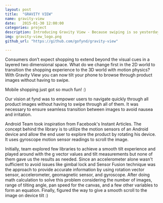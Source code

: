 ```yaml
---
layout: post
title:  "GRAVITY VIEW"
name: gravity-view
date:   2015-01-30 12:00:00
categories: project
description: Introducing Gravity View - Because swiping is so yesterday!
img: gravity-view_logo.png
github_url: "https://github.com/gofynd/gravity-view"

---
```

<p>
Consumers don’t expect shopping to extend beyond the visual cues in a layered two dimensional space. What do we change first in the 2D world to transition the shopping experience to the 3D world with motion physics? With Gravity View you can now tilt your phone to browse through product images without having to swipe.
</p>

<p>
Mobile shopping just got so much fun! :) 
</p>
 
<p>
Our vision at fynd was to empower users to navigate quickly through all product images without having to swipe through all of them. It was necessary to ensure seamless transition between images to avoid nausea and irritation.
</p>
<p>
Android Team took inspiration from Facebook's Instant Articles. The concept behind the library is to utilize the motion sensors of an Android device and allow the end user to explore the product by rotating his device. It uses gyroscope motion sensor readings to scroll the image.</p>

<p>Initially, team explored few libraries to achieve a smooth tilt experience and played around with the g vector values and tilt measurements but none of them gave us the results as needed. Since an accelerometer alone wasn't sufficient to avoid issues like gimbal lock and Sensor Fusion technique was the approach to provide accurate information by using rotation vector sensor, accelerometer, geomagnetic sensor, and gyroscope. After doing math calculation to solve this problem considering the number of images, range of tilting angle, pan speed for the canvas, and a few other variables to form an equation. Finally, figured the way to give a smooth scroll to the image on device tilt :)

</p>







